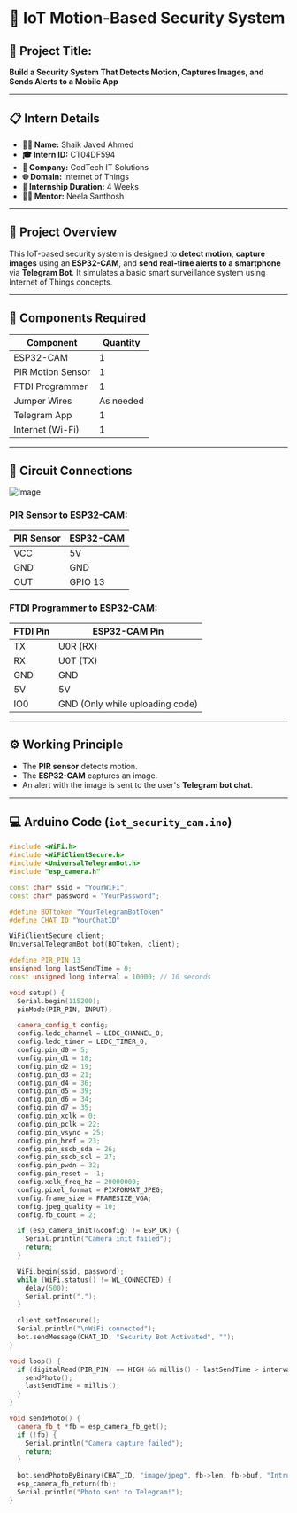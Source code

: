 # 🔐 IoT Motion-Based Security System

## 🚀 Project Title:
**Build a Security System That Detects Motion, Captures Images, and Sends Alerts to a Mobile App**

---

## 📋 Intern Details

- **👨‍💼 Name:** Shaik Javed Ahmed  
- **🎓 Intern ID:** CT04DF594  
- **🏢 Company:** CodTech IT Solutions  
- **🌐 Domain:** Internet of Things  
- **📅 Internship Duration:** 4 Weeks  
- **🧑‍🏫 Mentor:** Neela Santhosh  

---

## 📌 Project Overview

This IoT-based security system is designed to **detect motion**, **capture images** using an **ESP32-CAM**, and **send real-time alerts to a smartphone** via **Telegram Bot**. It simulates a basic smart surveillance system using Internet of Things concepts.

---

## 🔧 Components Required

| Component         | Quantity |
|------------------|----------|
| ESP32-CAM        | 1        |
| PIR Motion Sensor| 1        |
| FTDI Programmer  | 1        |
| Jumper Wires     | As needed|
| Telegram App     | 1        |
| Internet (Wi-Fi) | 1        |

---

## 🧩 Circuit Connections
![Image](https://github.com/user-attachments/assets/ff8c8d9b-da15-468a-ac8f-a4525c392290)

### PIR Sensor to ESP32-CAM:

| PIR Sensor | ESP32-CAM |
|------------|------------|
| VCC        | 5V         |
| GND        | GND        |
| OUT        | GPIO 13    |

### FTDI Programmer to ESP32-CAM:

| FTDI Pin | ESP32-CAM Pin |
|----------|----------------|
| TX       | U0R (RX)       |
| RX       | U0T (TX)       |
| GND      | GND            |
| 5V       | 5V             |
| IO0      | GND (Only while uploading code) |

---

## ⚙️ Working Principle

- The **PIR sensor** detects motion.
- The **ESP32-CAM** captures an image.
- An alert with the image is sent to the user's **Telegram bot chat**.

---

## 💻 Arduino Code (`iot_security_cam.ino`)

```cpp
#include <WiFi.h>
#include <WiFiClientSecure.h>
#include <UniversalTelegramBot.h>
#include "esp_camera.h"

const char* ssid = "YourWiFi";
const char* password = "YourPassword";

#define BOTtoken "YourTelegramBotToken"
#define CHAT_ID "YourChatID"

WiFiClientSecure client;
UniversalTelegramBot bot(BOTtoken, client);

#define PIR_PIN 13
unsigned long lastSendTime = 0;
const unsigned long interval = 10000; // 10 seconds

void setup() {
  Serial.begin(115200);
  pinMode(PIR_PIN, INPUT);

  camera_config_t config;
  config.ledc_channel = LEDC_CHANNEL_0;
  config.ledc_timer = LEDC_TIMER_0;
  config.pin_d0 = 5;
  config.pin_d1 = 18;
  config.pin_d2 = 19;
  config.pin_d3 = 21;
  config.pin_d4 = 36;
  config.pin_d5 = 39;
  config.pin_d6 = 34;
  config.pin_d7 = 35;
  config.pin_xclk = 0;
  config.pin_pclk = 22;
  config.pin_vsync = 25;
  config.pin_href = 23;
  config.pin_sscb_sda = 26;
  config.pin_sscb_scl = 27;
  config.pin_pwdn = 32;
  config.pin_reset = -1;
  config.xclk_freq_hz = 20000000;
  config.pixel_format = PIXFORMAT_JPEG;
  config.frame_size = FRAMESIZE_VGA;
  config.jpeg_quality = 10;
  config.fb_count = 2;

  if (esp_camera_init(&config) != ESP_OK) {
    Serial.println("Camera init failed");
    return;
  }

  WiFi.begin(ssid, password);
  while (WiFi.status() != WL_CONNECTED) {
    delay(500);
    Serial.print(".");
  }

  client.setInsecure();
  Serial.println("\nWiFi connected");
  bot.sendMessage(CHAT_ID, "Security Bot Activated", "");
}

void loop() {
  if (digitalRead(PIR_PIN) == HIGH && millis() - lastSendTime > interval) {
    sendPhoto();
    lastSendTime = millis();
  }
}

void sendPhoto() {
  camera_fb_t *fb = esp_camera_fb_get();
  if (!fb) {
    Serial.println("Camera capture failed");
    return;
  }

  bot.sendPhotoByBinary(CHAT_ID, "image/jpeg", fb->len, fb->buf, "Intruder.jpg", "");
  esp_camera_fb_return(fb);
  Serial.println("Photo sent to Telegram!");
}


